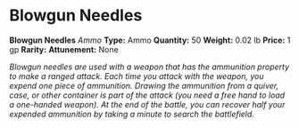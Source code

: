 # Blowgun Needles

**Blowgun Needles**
_Ammo_
**Type:** Ammo
**Quantity:** 50
**Weight:** 0.02 lb
**Price:** 1 gp
**Rarity:** 
**Attunement:** None

*Blowgun needles are used with a weapon that has the ammunition property to make a ranged attack. Each time you attack with the weapon, you expend one piece of ammunition. Drawing the ammunition from a quiver, case, or other container is part of the attack (you need a free hand to load a one-handed weapon). At the end of the battle, you can recover half your expended ammunition by taking a minute to search the battlefield.*